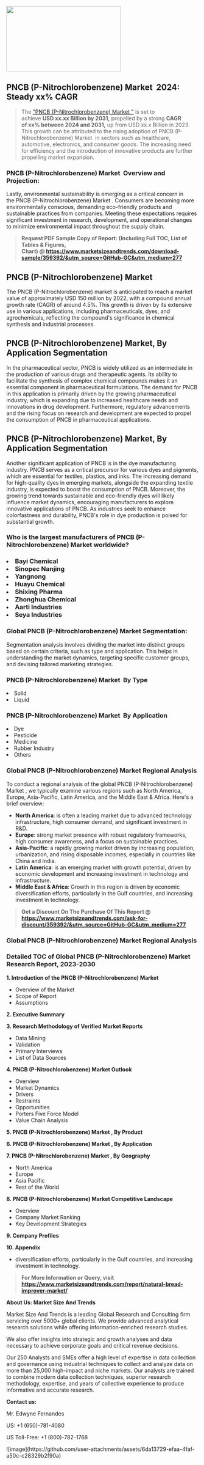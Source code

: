 <p><img class="alignnone size-medium wp-image-20088" src="https://ffe5etoiles.com/wp-content/uploads/2024/12/MST1-300x171.png" alt="" width="300" height="171" /></p><h2 id="ember46" class="ember-view reader-text-block__heading-2">PNCB (P-Nitrochlorobenzene) Market &nbsp;2024: Steady&nbsp;xx% CAGR</h2><blockquote id="ember47" class="ember-view reader-text-block__blockquote">The&nbsp;<a class="app-aware-link " href="https://www.marketsizeandtrends.com/download-sample/359392/&utm_source=GitHub-GC&utm_medium=277" target="_blank" data-test-app-aware-link="">"PNCB (P-Nitrochlorobenzene) Market "</a>&nbsp;is set to achieve&nbsp;<strong>USD&nbsp;xx.xx&nbsp;Billion by 2031,</strong>&nbsp;propelled by a strong&nbsp;<strong>CAGR of&nbsp;xx% between 2024 and 2031,</strong>&nbsp;up from USD xx.x Billion in 2023. This growth can be attributed to the rising adoption of&nbsp;PNCB (P-Nitrochlorobenzene) Market &nbsp;in sectors such as healthcare, automotive, electronics, and consumer goods. The increasing need for efficiency and the introduction of innovative products are further propelling market expansion.</blockquote><h3 id="ember48" class="ember-view reader-text-block__heading-3">PNCB (P-Nitrochlorobenzene) Market &nbsp;Overview and Projection:</h3><p id="ember49" class="ember-view reader-text-block__paragraph">Lastly, environmental sustainability is emerging as a critical concern in the&nbsp;PNCB (P-Nitrochlorobenzene) Market . Consumers are becoming more environmentally conscious, demanding eco-friendly products and sustainable practices from companies. Meeting these expectations requires significant investment in research, development, and operational changes to minimize environmental impact throughout the supply chain.</p><blockquote id="ember50" class="ember-view reader-text-block__blockquote"><strong>Request PDF Sample Copy of Report: (Including Full TOC, List of Tables &amp; Figures, Chart)&nbsp;@&nbsp;<strong><a href="https://www.marketsizeandtrends.com/download-sample/359392/&utm_source=GitHub-GC&utm_medium=277" target="_blank">https://www.marketsizeandtrends.com/download-sample/359392/&utm_source=GitHub-GC&utm_medium=277</a></strong></strong></blockquote><h3 class=""> <h2>PNCB (P-Nitrochlorobenzene) Market</h2><p>The PNCB (P-Nitrochlorobenzene) market is anticipated to reach a market value of approximately USD 150 million by 2022, with a compound annual growth rate (CAGR) of around 4.5%. This growth is driven by its extensive use in various applications, including pharmaceuticals, dyes, and agrochemicals, reflecting the compound's significance in chemical synthesis and industrial processes.</p><h2>PNCB (P-Nitrochlorobenzene) Market, By Application Segmentation</h2><p>In the pharmaceutical sector, PNCB is widely utilized as an intermediate in the production of various drugs and therapeutic agents. Its ability to facilitate the synthesis of complex chemical compounds makes it an essential component in pharmaceutical formulations. The demand for PNCB in this application is primarily driven by the growing pharmaceutical industry, which is expanding due to increased healthcare needs and innovations in drug development. Furthermore, regulatory advancements and the rising focus on research and development are expected to propel the consumption of PNCB in pharmaceutical applications.</p><h2>PNCB (P-Nitrochlorobenzene) Market, By Application Segmentation</h2><p>Another significant application of PNCB is in the dye manufacturing industry. PNCB serves as a critical precursor for various dyes and pigments, which are essential for textiles, plastics, and inks. The increasing demand for high-quality dyes in emerging markets, alongside the expanding textile industry, is expected to boost the consumption of PNCB. Moreover, the growing trend towards sustainable and eco-friendly dyes will likely influence market dynamics, encouraging manufacturers to explore innovative applications of PNCB. As industries seek to enhance colorfastness and durability, PNCB's role in dye production is poised for substantial growth.</p></h3><h3 id="" class="">Who is the largest manufacturers of&nbsp;PNCB (P-Nitrochlorobenzene) Market  worldwide?</h3><h3 class=""></Li><Li>Bayi Chemical</Li><Li> Sinopec Nanjing</Li><Li> Yangnong</Li><Li> Huayu Chemical</Li><Li> Shixing Pharma</Li><Li> Zhonghua Chemical</Li><Li> Aarti Industries</Li><Li> Seya Industries</h3><h3 id="ember53" class="ember-view reader-text-block__heading-3">Global&nbsp;PNCB (P-Nitrochlorobenzene) Market  Segmentation:</h3><p id="ember54" class="ember-view reader-text-block__paragraph">Segmentation analysis involves dividing the market into distinct groups based on certain criteria, such as type and application. This helps in understanding the market dynamics, targeting specific customer groups, and devising tailored marketing strategies.</p><h3 id="" class="">PNCB (P-Nitrochlorobenzene) Market &nbsp;By Type</h3><p></Li><Li>Solid</Li><Li> Liquid</p><h3 id="" class="">PNCB (P-Nitrochlorobenzene) Market &nbsp;By Application</h3><p class=""></Li><Li>Dye</Li><Li> Pesticide</Li><Li> Medicine</Li><Li> Rubber Industry</Li><Li> Others</p><h3 id="ember62" class="ember-view reader-text-block__heading-3">Global PNCB (P-Nitrochlorobenzene) Market  Regional Analysis</h3><p id="ember63" class="ember-view reader-text-block__paragraph">To conduct a regional analysis of the global PNCB (P-Nitrochlorobenzene) Market , we typically examine various regions such as North America, Europe, Asia-Pacific, Latin America, and the Middle East &amp; Africa. Here's a brief overview:</p><ul><li><strong>North America</strong>: is often a leading market due to advanced technology infrastructure, high consumer demand, and significant investment in R&amp;D.</li><li><strong>Europe</strong>: strong market presence with robust regulatory frameworks, high consumer awareness, and a focus on sustainable practices.</li><li><strong>Asia-Pacific</strong>: a rapidly growing market driven by increasing population, urbanization, and rising disposable incomes, especially in countries like China and India.</li><li><strong>Latin America</strong>: is an emerging market with growth potential, driven by economic development and increasing investment in technology and infrastructure.</li><li><strong>Middle East &amp; Africa</strong>: Growth in this region is driven by economic diversification efforts, particularly in the Gulf countries, and increasing investment in technology.</li></ul><blockquote id="ember61" class="ember-view reader-text-block__blockquote"><strong>Get a Discount On The Purchase Of This Report @ <strong><a href="https://html-cleaner.com/" target="">https://www.marketsizeandtrends.com/ask-for-discount/359392/&utm_source=GitHub-GC&utm_medium=277</a></strong></strong></blockquote><h3 id="ember62" class="ember-view reader-text-block__heading-3">Global PNCB (P-Nitrochlorobenzene) Market  Regional Analysis</h3><h3 id="" class="">Detailed TOC of Global PNCB (P-Nitrochlorobenzene) Market  Research Report, 2023-2030</h3><p id="" class=""><strong>1. Introduction of the PNCB (P-Nitrochlorobenzene) Market </strong></p><ul><li>Overview of the Market</li><li>Scope of Report</li><li>Assumptions</li></ul><p id="" class=""><strong>2. Executive Summary</strong></p><p id="" class=""><strong>3. Research Methodology of Verified Market Reports</strong></p><ul><li>Data Mining</li><li>Validation</li><li>Primary Interviews</li><li>List of Data Sources</li></ul><p id="" class=""><strong>4. PNCB (P-Nitrochlorobenzene) Market  Outlook</strong></p><ul><li>Overview</li><li>Market Dynamics</li><li>Drivers</li><li>Restraints</li><li>Opportunities</li><li>Porters Five Force Model</li><li>Value Chain Analysis</li></ul><p id="" class=""><strong>5. PNCB (P-Nitrochlorobenzene) Market , By Product</strong></p><p id="" class=""><strong>6. PNCB (P-Nitrochlorobenzene) Market , By Application</strong></p><p id="" class=""><strong>7. PNCB (P-Nitrochlorobenzene) Market , By Geography</strong></p><ul><li>North America</li><li>Europe</li><li>Asia Pacific</li><li>Rest of the World</li></ul><p id="" class=""><strong>8. PNCB (P-Nitrochlorobenzene) Market  Competitive Landscape</strong></p><ul><li>Overview</li><li>Company Market Ranking</li><li>Key Development Strategies</li></ul><p id="" class=""><strong>9. Company Profiles</strong></p><p id="" class=""><strong>10. Appendix</strong></p><ul><li>diversification efforts, particularly in the Gulf countries, and increasing investment in technology.</li></ul><blockquote id="ember65" class="ember-view reader-text-block__blockquote"><strong>For More Information or Query, visit <strong><strong><a href="https://html-cleaner.com/" target="">https://www.marketsizeandtrends.com/report/natural-bread-improver-market/</a></strong></strong></strong></blockquote><p id="" class=""><strong>About Us: Market Size And Trends</strong></p><p id="" class="">Market Size And Trends is a leading Global Research and Consulting firm servicing over 5000+ global clients. We provide advanced analytical research solutions while offering information-enriched research studies.</p><p id="" class="">We also offer insights into strategic and growth analyses and data necessary to achieve corporate goals and critical revenue decisions.</p><p id="" class="">Our 250 Analysts and SMEs offer a high level of expertise in data collection and governance using industrial techniques to collect and analyze data on more than 25,000 high-impact and niche markets. Our analysts are trained to combine modern data collection techniques, superior research methodology, expertise, and years of collective experience to produce informative and accurate research.</p><p id="" class=""><strong>Contact us:</strong></p><p id="" class="">Mr. Edwyne Fernandes</p><p id="" class="">US: +1 (650)-781-4080</p><p id="" class="">US Toll-Free: +1 (800)-782-1768</p>
![image](https://github.com/user-attachments/assets/6da13729-efaa-4faf-a50c-c28329b2f90a)
